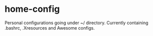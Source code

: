 # home-config
Personal configurations going under ~/ directory.
Currently containing .bashrc, .Xresources and Awesome configs.
